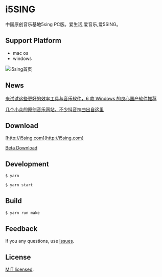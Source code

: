 # i5SING

中国原创音乐基地5sing PC版。爱生活,爱音乐,爱5SING。

## Support Platform

* mac os
* windows

![i5sing首页](http://static.i5sing.com/i5sing-v0.2-welcome.jpg)


## News

[来试试这些更好的效率工具与音乐软件，6 款 Windows 的良心国产软件推荐](https://sspai.com/post/44073)  

[几个小众的原创音乐网站，不少抖音神曲出自这里](https://zhuanlan.zhihu.com/p/37921837)

## Download

[http://i5sing.com](http://i5sing.com)

[Beta Download](https://github.com/i5sing/i5SING/releases)


## Development

```bash
$ yarn 

$ yarn start
```


## Build

```bash
$ yarn run make
```


## Feedback

If you any questions, use [Issues](https://github.com/i5sing/i5SING/issues).


## License

[MIT licensed](LICENSE).
